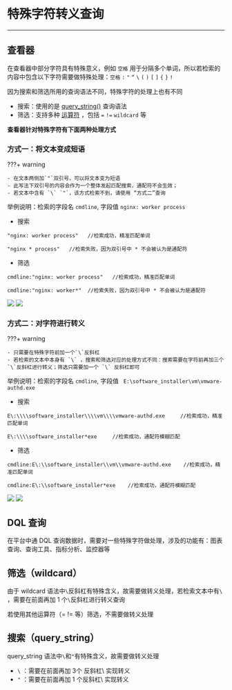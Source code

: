 # 特殊字符转义查询
---

## 查看器

在查看器中部分字符具有特殊意义，例如 `空格` 用于分隔多个单词，所以若检索的内容中包含以下字符需要做特殊处理：`空格` `:` `"` `“` `\` `(` `)` `[` `]` `{` `}` `!`

因为搜索和筛选所用的查询语法不同，特殊字符的处理上也有不同
- 搜索：使用的是 [query_string()](../../dql/funcs.md#query_string) 查询语法
- 筛选：支持多种 [运算符](explorer-search.md#operator) ，包括 `=` `!=` `wildcard` 等

**查看器针对特殊字符有下面两种处理方式**

### 方式一：将文本变成短语

???+ warning 

    - 在文本两侧加`"`双引号，可以将文本变为短语
    - 此写法下双引号的内容会作为一个整体发起匹配搜索，通配符不会生效；  
    - 若文本中含有 `\` `"`，该方式检索不到，请使用 “方式二”查询

举例说明：检索的字段名 `cmdline`, 字段值 `nginx: worker process`

- 搜索

```
"nginx: worker process"   //检索成功，精准匹配单词
```

```
"nginx * process"   //检索失败，因为双引号中 * 不会被认为是通配符
```

- 筛选

```
cmdline:"nginx: worker process"   //检索成功，精准匹配单词
```

```
cmdline:"nginx: worker*"  //检索失败，因为双引号中 * 不会被认为是通配符
```
![](character-filter1.png)
![](character-search1.png)

### 方式二：对字符进行转义

???+ warning 
  
    - 只需要在特殊字符前加一个`\`反斜杠
    - 若检索的文本中本身有 `\` ，搜索和筛选对应的处理方式不同：搜索需要在字符前再加三个`\`反斜杠进行转义；筛选只需要加一个 `\` 反斜杠即可

举例说明：检索的字段名 `cmdline`, 字段值 `
E:\software_installer\vm\vmware-authd.exe` 

- 搜索

```
E\:\\\\software_installer\\\\vm\\\\vmware-authd.exe     //检索成功，精准匹配单词
```

```
E\:\\\\software_installer*exe     //检索成功，通配符模糊匹配
```

- 筛选

```
cmdline:E\:\\software_installer\\vm\\vmware-authd.exe    //检索成功，精准匹配单词
```

```
cmdline:E\:\\software_installer*exe    //检索成功，通配符模糊匹配
```
![](character-filter2.png)
![](character-search2.png)

## DQL 查询

在平台中通 DQL 查询数据时，需要对一些特殊字符做处理，涉及的功能有：图表查询、查询工具、指标分析、监控器等

## 筛选（wildcard）

由于 wildcard 语法中`\`反斜杠有特殊含义，故需要做转义处理，若检索文本中有`\` ，需要在前面再加 1 个`\`反斜杠进行转义查询

若使用其他运算符（= != 等）筛选，不需要做转义处理

## 搜索（query_string）

query_string 语法中`\`和`"`有特殊含义，故需要做转义处理

- `\` ：需要在前面再加 3个 反斜杠\ 实现转义
- `"` ：需要在前面再加 1 个反斜杠\ 实现转义

